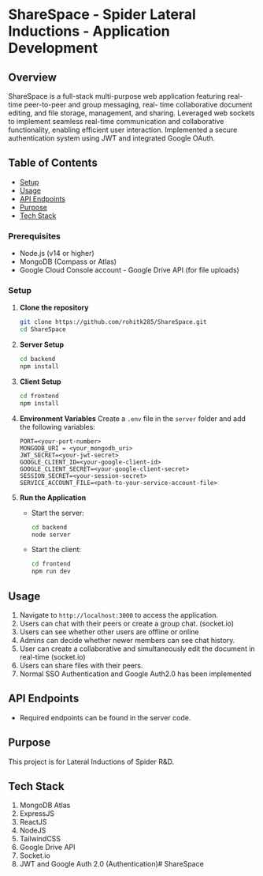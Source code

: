 # ShareSpace - Spider Lateral Inductions - Application Development

## Overview

ShareSpace is a full-stack multi-purpose web application featuring real-time peer-to-peer and group messaging, real-
time collaborative document editing, and file storage, management, and sharing. Leveraged web 
sockets to implement seamless real-time communication and collaborative functionality, enabling 
efficient user interaction. Implemented a secure authentication system using JWT and integrated 
Google OAuth. 

## Table of Contents

- [Setup](#setup)
- [Usage](#usage)
- [API Endpoints](#api-endpoints)
- [Purpose](#purpose)
- [Tech Stack](#tech-stack)

### Prerequisites

- Node.js (v14 or higher)
- MongoDB (Compass or Atlas)
- Google Cloud Console account - Google Drive API (for file uploads)

### Setup

1. **Clone the repository**

   ```bash
   git clone https://github.com/rohitk285/ShareSpace.git
   cd ShareSpace
   ```

2. **Server Setup**

   ```bash
   cd backend
   npm install
   ```

3. **Client Setup**

   ```bash
   cd frontend
   npm install
   ```

4. **Environment Variables**
   Create a `.env` file in the `server` folder and add the following variables:

   ```env
   PORT=<your-port-number>
   MONGODB_URI = <your_mongodb_uri>
   JWT_SECRET=<your-jwt-secret>
   GOOGLE_CLIENT_ID=<your-google-client-id>
   GOOGLE_CLIENT_SECRET=<your-google-client-secret>
   SESSION_SECRET=<your-session-secret>
   SERVICE_ACCOUNT_FILE=<path-to-your-service-account-file>
   ```

5. **Run the Application**
   - Start the server:
     ```bash
     cd backend
     node server
     ```
   - Start the client:
     ```bash
     cd frontend
     npm run dev
     ```

## Usage

1. Navigate to `http://localhost:3000` to access the application.
2. Users can chat with their peers or create a group chat. (socket.io)
3. Users can see whether other users are offline or online
4. Admins can decide whether newer members can see chat history.
5. User can create a collaborative and simultaneously edit the document in real-time (socket.io)
6. Users can share files with their peers.
7. Normal SSO Authentication and Google Auth2.0 has been implemented

## API Endpoints

- Required endpoints can be found in the server code.

## Purpose

This project is for Lateral Inductions of Spider R&D.

## Tech Stack

1. MongoDB Atlas
2. ExpressJS
3. ReactJS
4. NodeJS
5. TailwindCSS
6. Google Drive API
7. Socket.io
8. JWT and Google Auth 2.0 (Authentication)#   S h a r e S p a c e  
 